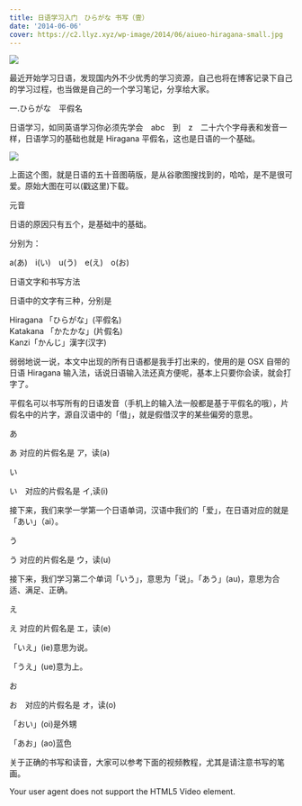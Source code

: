 ```yaml
---
title: 日语学习入门　ひらがな 书写（壹）
date: '2014-06-06'
cover: https://c2.llyz.xyz/wp-image/2014/06/aiueo-hiragana-small.jpg
---
```


![](https://c2.llyz.xyz/wp-image/2014/06/learn-japanese1.jpg)

最近开始学习日语，发现国内外不少优秀的学习资源，自己也将在博客记录下自己的学习过程，也当做是自己的一个学习笔记，分享给大家。

一.ひらがな　平假名

日语学习，如同英语学习你必须先学会　abc　到　z　二十六个字母表和发音一样，日语学习的基础也就是 Hiragana 平假名，这也是日语的一个基础。

![](https://c2.llyz.xyz/wp-image/2014/06/aiueo-hiragana-small.jpg)

上面这个图，就是日语的五十音图萌版，是从谷歌图搜找到的，哈哈，是不是很可爱。原始大图在可以(戳这里)下载。

元音

日语的原因只有五个，是基础中的基础。

分别为：

a(あ)　i(い)　u(う)　e(え)　o(お)

日语文字和书写方法

日语中的文字有三种，分别是

Hiragana 「ひらがな」(平假名)  
Katakana 「かたかな」(片假名)  
Kanzi「かんじ」漢字(汉字)

弱弱地说一说，本文中出现的所有日语都是我手打出来的，使用的是 OSX 自带的日语 Hiragana 输入法，话说日语输入法还真方便呢，基本上只要你会读，就会打字了。

平假名可以书写所有的日语发音（手机上的输入法一般都是基于平假名的哦），片假名中的片字，源自汉语中的「借」，就是假借汉字的某些偏旁的意思。

あ

あ 对应的片假名是 ア，读(a)

い

い　对应的片假名是 イ,读(i)

接下来，我们来学一学第一个日语单词，汉语中我们的「爱」，在日语对应的就是「あい」（ai）。

う

う 对应的片假名是 ウ，读(u)

接下来，我们学习第二个单词「いう」，意思为「说」。「あう」(au)，意思为合适、满足、正确。

え

え 对应的片假名是 エ，读(e)

「いえ」(ie)意思为说。

「うえ」(ue)意为上。

お

お　对应的片假名是 オ，读(o)

「おい」(oi)是外甥

「あお」(ao)蓝色

关于正确的书写和读音，大家可以参考下面的视频教程，尤其是请注意书写的笔画。

Your user agent does not support the HTML5 Video element.
